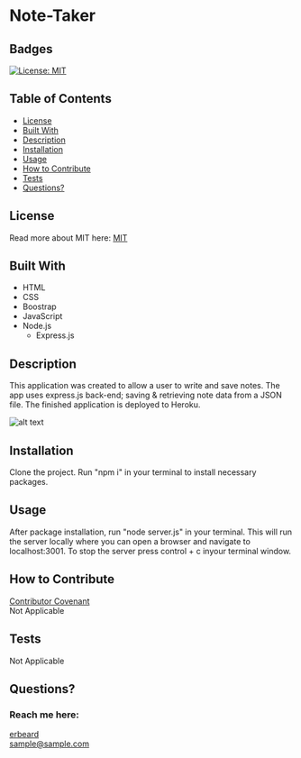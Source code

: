 # Note-Taker
  ## Badges
  [![License: MIT](https://img.shields.io/badge/License-MIT-yellow.svg)](https://opensource.org/licenses/MIT)
  
  ## Table of Contents
  * [License](#license)
  * [Built With](#built-with) 
  * [Description](#description)
  * [Installation](#installation)
  * [Usage](#usage)
  * [How to Contribute](#how-to-contribute)
  * [Tests](#tests)
  * [Questions?](#questions)
  
  ## License
  Read more about MIT here:
  [MIT](https://opensource.org/licenses/MIT)

  ## Built With
  * HTML
  * CSS
  * Boostrap
  * JavaScript
  * Node.js
    * Express.js
  
  ## Description
  This application was created to allow a user to write and save notes. The app uses express.js back-end; saving & retrieving note data from a JSON file. The finished application is deployed to Heroku. 

  ![alt text](./assets/images/Capture.PNG)
  
  ## Installation
  Clone the project. Run "npm i" in your terminal to install necessary packages.
  
  ## Usage
  After package installation, run "node server.js" in your terminal. This will run the server locally where you can open a browser and navigate to localhost:3001. To stop the server press control + c inyour terminal window. 
  
  ## How to Contribute
  [Contributor Covenant](https://www.contributor-covenant.org/)  
  Not Applicable
  
  ## Tests
  Not Applicable
  
  ## Questions?
  ### Reach me here: 
  [erbeard](https://github.com/erbeard)  
  sample@sample.com
